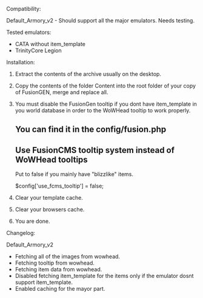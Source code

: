 Compatibility:

Default_Armory_v2 - Should support all the major emulators. Needs testing.

Tested emulators:

- CATA without item_template
- TrinityCore Legion


Installation:

 1. Extract the contents of the archive usually on the desktop.

 2. Copy the contents of the folder Content into the root folder of your copy of FusionGEN, merge and replace all.

 3. You must disable the FusionGen tooltip if you dont have item_template in you world database in order to the WoWHead tooltip to work properly.

	You can find it in the config/fusion.php
	--------------------------------------------------------------------------
	 Use FusionCMS tooltip system instead of WoWHead tooltips
	--------------------------------------------------------------------------
	
	 Put to false if you mainly have "blizzlike" items.

	$config['use_fcms_tooltip'] = false;

 5. Clear your template cache.
 
 6. Clear your browsers cache.

 7. You are done.

Changelog:

Default_Armory_v2

- Fetching all of the images from wowhead.
- Fetching tooltip from wowhead.
- Fetching item data from wowhead.
- Disabled fetching item_template for the items only if the emulator dosnt support item_template.
- Enabled caching for the mayor part.